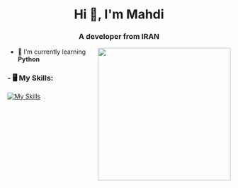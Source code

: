 <h1 align="center">Hi 👋, I'm Mahdi</h1>
<h3 align="center">A developer from IRAN</h3>

<img align='right' src='https://s8.uupload.ir/files/a62c047f-8369-493c-ab14-71ef51bebc55_rw_1200_8tc8.gif' width='300'>

- 🔭 I’m currently learning **Python**




<h3 align="left">- 🖥 My Skills:</h3>

[![My Skills](https://skillicons.dev/icons?i=aws,gcp,azure,react,vue,flutter&perline=3)](https://skillicons.dev)

